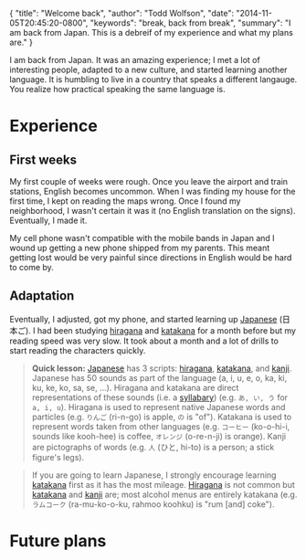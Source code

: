{
  "title": "Welcome back",
  "author": "Todd Wolfson",
  "date": "2014-11-05T20:45:20-0800",
  "keywords": "break, back from break",
  "summary": "I am back from Japan. This is a debreif of my experience and what my plans are."
}

I am back from Japan. It was an amazing experience; I met a lot of interesting people, adapted to a new culture, and started learning another language. It is humbling to live in a country that speaks a different langauge. You realize how practical speaking the same language is.

# Experience
## First weeks
My first couple of weeks were rough. Once you leave the airport and train stations, English becomes uncommon. When I was finding my house for the first time, I kept on reading the maps wrong. Once I found my neighborhood, I wasn't certain it was it (no English translation on the signs). Eventually, I made it.

My cell phone wasn't compatible with the mobile bands in Japan and I wound up getting a new phone shipped from my parents. This meant getting lost would be very painful since directions in English would be hard to come by.

## Adaptation
Eventually, I adjusted, got my phone, and started learning up [Japanese][] (日本ご). I had been studying [hiragana][] and [katakana][] for a month before but my reading speed was very slow. It took about a month and a lot of drills to start reading the characters quickly.

> **Quick lesson:** [Japanese][] has 3 scripts: [hiragana][], [katakana][], and [kanji][]. Japanese has 50 sounds as part of the language (a, i, u, e, o, ka, ki, ku, ke, ko, sa, se, ...). Hiragana and katakana are direct representations of these sounds (i.e. a [syllabary][]) (e.g. `あ, い, う` for `a, i, u`). Hiragana is used to represent native Japanese words and particles (e.g. `りんご` (ri-n-go) is apple, `の` is "of"). Katakana is used to represent words taken from other languages (e.g. `コーヒー` (ko-o-hi-i, sounds like kooh-hee) is coffee, `オレンジ` (o-re-n-ji) is orange). Kanji are pictographs of words (e.g. `人` (ひと, hi-to) is a person; a stick figure's legs).

> If you are going to learn Japanese, I strongly encourage learning [katakana][] first as it has the most mileage. [Hiragana][] is not common but [katakana][] and [kanji][] are; most alcohol menus are entirely katakana (e.g. `ラムコーク` (ra-mu-ko-o-ku, rahmoo koohku) is "rum [and] coke").

[Japanese]: http://en.wikipedia.org/wiki/Japanese_language
[hiragana]: http://en.wikipedia.org/wiki/Hiragana
[katakana]: http://en.wikipedia.org/wiki/Katakana
[kanji]: http://en.wikipedia.org/wiki/Kanji
[syllabary]: http://en.wikipedia.org/wiki/Syllabary

# Future plans

